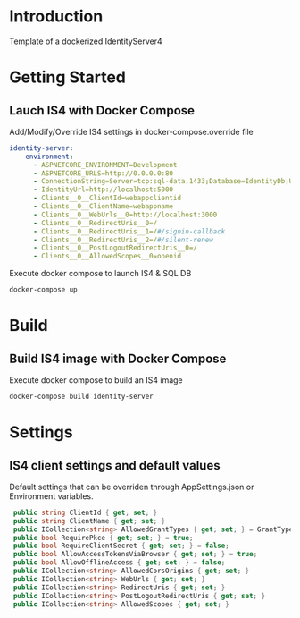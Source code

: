 # Introduction 
Template of a dockerized IdentityServer4

# Getting Started

## Lauch IS4 with Docker Compose

Add/Modify/Override IS4 settings in docker-compose.override file

```yaml
identity-server:
    environment:
      - ASPNETCORE_ENVIRONMENT=Development
      - ASPNETCORE_URLS=http://0.0.0.0:80
      - ConnectionString=Server=tcp:sql-data,1433;Database=IdentityDb;User Id=sa;Password=Pass@word;
      - IdentityUrl=http://localhost:5000
      - Clients__0__ClientId=webappclientid
      - Clients__0__ClientName=webappname
      - Clients__0__WebUrls__0=http://localhost:3000
      - Clients__0__RedirectUris__0=/
      - Clients__0__RedirectUris__1=/#/signin-callback
      - Clients__0__RedirectUris__2=/#/silent-renew
      - Clients__0__PostLogoutRedirectUris__0=/
      - Clients__0__AllowedScopes__0=openid
```

Execute docker compose to launch IS4 & SQL DB

```bash
docker-compose up
```

# Build

## Build IS4 image with Docker Compose
Execute docker compose to build an IS4 image

```bash
docker-compose build identity-server
```

# Settings

## IS4 client settings and default values

Default settings that can be overriden through AppSettings.json or Environment variables.

```csharp
 public string ClientId { get; set; }
 public string ClientName { get; set; }
 public ICollection<string> AllowedGrantTypes { get; set; } = GrantTypes.Code;
 public bool RequirePkce { get; set; } = true;
 public bool RequireClientSecret { get; set; } = false;
 public bool AllowAccessTokensViaBrowser { get; set; } = true;
 public bool AllowOfflineAccess { get; set; } = false;
 public ICollection<string> AllowedCorsOrigins { get; set; }
 public ICollection<string> WebUrls { get; set; }
 public ICollection<string> RedirectUris { get; set; }
 public ICollection<string> PostLogoutRedirectUris { get; set; }
 public ICollection<string> AllowedScopes { get; set; }
```
